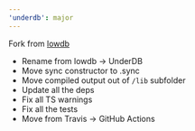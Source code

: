 ```yaml
---
'underdb': major
---
```


Fork from [lowdb](https://github.com/typicode/lowdb/blob/next)

- Rename from lowdb -> UnderDB
- Move sync constructor to <default>.sync
- Move compiled output out of `/lib` subfolder
- Update all the deps
- Fix all TS warnings
- Fix all the tests
- Move from Travis -> GitHub Actions
